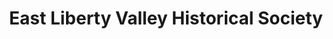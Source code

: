 ---
layout: repo
title: "East Liberty Valley Historical Society"
id: 15012
permalink: repos/15012/
---